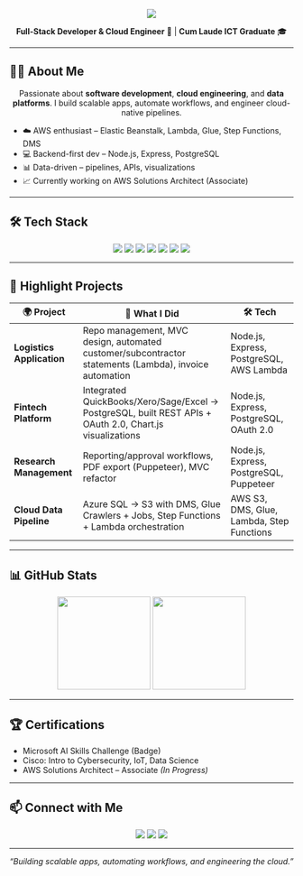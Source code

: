 <!-- Banner / Header -->
<p align="center">
  <img src="https://capsule-render.vercel.app/api?type=rect&color=0:0f2027,100:2c5364&height=120&section=header&text=Kiveshan%20Naidoo&fontSize=50&fontColor=ffffff&animation=fadeIn" />
</p>

<p align="center">
  <b>Full-Stack Developer & Cloud Engineer</b> 🚀 | <b>Cum Laude ICT Graduate</b> 🎓  
</p>

---

## 👨‍💻 About Me  

<p align="center">
Passionate about <b>software development</b>, <b>cloud engineering</b>, and <b>data platforms</b>.  
I build scalable apps, automate workflows, and engineer cloud-native pipelines.  
</p>

- ☁️ AWS enthusiast – Elastic Beanstalk, Lambda, Glue, Step Functions, DMS  
- 💻 Backend-first dev – Node.js, Express, PostgreSQL  
- 📊 Data-driven – pipelines, APIs, visualizations  
- 📈 Currently working on AWS Solutions Architect (Associate)  

---

## 🛠️ Tech Stack  

<p align="center">
  <img src="https://img.shields.io/badge/JavaScript-F7DF1E?style=for-the-badge&logo=javascript&logoColor=black" />
  <img src="https://img.shields.io/badge/Node.js-339933?style=for-the-badge&logo=node.js&logoColor=white" />
  <img src="https://img.shields.io/badge/Express-000000?style=for-the-badge&logo=express&logoColor=white" />
  <img src="https://img.shields.io/badge/PostgreSQL-316192?style=for-the-badge&logo=postgresql&logoColor=white" />
  <img src="https://img.shields.io/badge/AWS-232F3E?style=for-the-badge&logo=amazon-aws&logoColor=white" />
  <img src="https://img.shields.io/badge/React-61DAFB?style=for-the-badge&logo=react&logoColor=black" />
  <img src="https://img.shields.io/badge/GitHub-181717?style=for-the-badge&logo=github&logoColor=white" />
</p>

---

## 🚀 Highlight Projects  

| 🌍 Project | 🔧 What I Did | 🛠️ Tech |
|------------|---------------|---------|
| **Logistics Application** | Repo management, MVC design, automated customer/subcontractor statements (Lambda), invoice automation | Node.js, Express, PostgreSQL, AWS Lambda |
| **Fintech Platform** | Integrated QuickBooks/Xero/Sage/Excel → PostgreSQL, built REST APIs + OAuth 2.0, Chart.js visualizations | Node.js, Express, PostgreSQL, OAuth 2.0 |
| **Research Management** | Reporting/approval workflows, PDF export (Puppeteer), MVC refactor | Node.js, Express, PostgreSQL, Puppeteer |
| **Cloud Data Pipeline** | Azure SQL → S3 with DMS, Glue Crawlers + Jobs, Step Functions + Lambda orchestration | AWS S3, DMS, Glue, Lambda, Step Functions |

---

## 📊 GitHub Stats  

<p align="center">
  <img src="https://github-readme-stats.vercel.app/api?username=Kiveshan&show_icons=true&theme=tokyonight&hide_border=true" height="165" />
  <img src="https://github-readme-streak-stats.herokuapp.com/?user=Kiveshan&theme=tokyonight&hide_border=true" height="165" />
</p>

---

## 🏆 Certifications  

- Microsoft AI Skills Challenge (Badge)  
- Cisco: Intro to Cybersecurity, IoT, Data Science  
- AWS Solutions Architect – Associate *(In Progress)*  

---

## 📫 Connect with Me  

<p align="center">
  <a href="https://www.linkedin.com/in/kiveshannaidoo/"><img src="https://img.shields.io/badge/LinkedIn-0077B5?style=for-the-badge&logo=linkedin&logoColor=white"/></a>
  <a href="mailto:kiveshannaidoo9@gmail.com"><img src="https://img.shields.io/badge/Email-D14836?style=for-the-badge&logo=gmail&logoColor=white"/></a>
  <a href="https://github.com/Kiveshan"><img src="https://img.shields.io/badge/GitHub-100000?style=for-the-badge&logo=github&logoColor=white"/></a>
</p>

---

<p align="center">
  <i>“Building scalable apps, automating workflows, and engineering the cloud.”</i>
</p>
